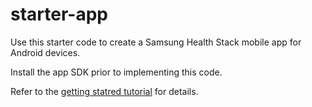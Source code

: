 # starter-app
Use this starter code to create a Samsung Health Stack mobile app for Android devices.

Install the app SDK prior to implementing this code.

Refer to the <a href="https://s-healthstack.io/tutorial.html" target="_blank">getting statred tutorial</a> for details.
